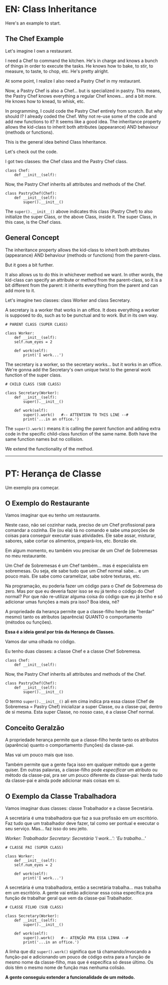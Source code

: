 # EN: Class Inheritance

Here's an example to start.

## The Chef Example

Let's imagine I own a restaurant.

I need a Chef to command the kitchen. He's in charge and knows a bunch of things in order to execute the tasks. He knows how to bake, to stir, to measure, to taste, to chop, etc. He's pretty alright. 

At some point, I realize I also need a Pastry Chef in my restaurant.

Now, a Pastry Chef is also a Chef... but is specialized in pastry. This means, the Pastry Chef knows everything a regular Chef knows... and a bit more. He knows how to knead, to whisk, etc. 

In programming, I could code the Pastry Chef entirely from scratch. But why should I? I already coded the Chef. Why not re-use some of the code and add new functions to it? It seems like a good idea. The inheritance property allows the kid-class to inherit both attributes (appearance) AND behaviour (methods or functions).

This is the general idea behind Class Inheritance. 

Let's check out the code.

I got two classes: the Chef class and the Pastry Chef class.

```
class Chef:
    def __init__(self):
```
Now, the Pastry Chef inherits all attributes and methods of the Chef.
```
class PastryChef(Chef):
    def __init__(self):
        super().__init__()
```
The ```super().__init__()``` above indicates this class (Pastry Chef) to also initialize the super Class, or the above Class, inside it. The super Class, in this case, is the Chef class.

## General Concept

The inheritance property allows the kid-class to inherit both attributes (appearance) AND behaviour (methods or functions) from the parent-class.

But it goes a bit further. 

It also allows us to do this in whichever method we want. In other words, the kid-class can specify an attribute or method from the parent-class, so it is a bit different from the parent: it inherits everything from the parent and can add more to it.

Let's imagine two classes: class Worker and class Secretary.

A secretary is a worker that works in an office. It does everything a worker is supposed to do, such as to be punctual and to work. But in its own way.

```
# PARENT CLASS (SUPER CLASS)

class Worker:
    def __init__(self):
    self.num_eyes = 2

    def work(self):
        print('I work...')
```
The secretary is a worker, so the secretary works... but it works in an office. We're gonna add the Secretary's own unique twist to the general work function of the super class.
```
# CHILD CLASS (SUB CLASS)

class Secretary(Worker):
    def __init__(self):
        super().__init__()

    def work(self):
        super().work()   #-- ATTENTION TO THIS LINE --#
        print('...in an office.')
```

The ```super().work()``` means it is calling the parent function and adding extra code in the specific child-class function of the same name. Both have the same function names but no collision.

We extend the functionality of the method.

---
# PT: Herança de Classe

Um exemplo pra começar.

## O Exemplo do Restaurante

Vamos imaginar que eu tenho um restaurante.

Neste caso, não sei cozinhar nada, preciso de um Chef profissional para comandar a cozinha. Ele (ou ela) tá no comando e sabe uma porções de coisas para conseguir executar suas atividades. Ele sabe assar, misturar, sabores, sabe cortar os alimentos, prepará-los, etc. Bonzão ele.

Em algum momento, eu também vou precisar de um Chef de Sobremesas no meu restaurante. 

Um Chef de Sobremesas é um Chef também... mas é especialista em sobremesas. Ou seja, ele sabe tudo que um Chef normal sabe... e um pouco mais. Ele sabe como caramelizar, sabe sobre texturas, etc. 

Na programação, eu poderia fazer um código para o Chef de Sobremesa do zero. Mas por que eu deveria fazer isso se eu já tenho o código do Chef normal? Por que não re-utilizar alguma coisa do código que eu já tenho e só adicionar umas funções a mais pra isso? Boa ideia, né?

A propriedade da herança permite que a classe-filho herde (de "herdar" mesmo) tanto os atributos (aparência) QUANTO o comportamento (métodos ou funções).

**Essa é a ideia geral por trás da Herança de Classes.**

Vamos dar uma olhada no código.

Eu tenho duas classes: a classe Chef e a classe Chef Sobremesa.

```
class Chef:
    def __init__(self):
```
Now, the Pastry Chef inherits all attributes and methods of the Chef.
```
class PastryChef(Chef):
    def __init__(self):
        super().__init__()
```

O termo ```super().__init__()``` ali em cima indica pra essa classe (Chef de Sobremesa = Pastry Chef) inicializar a super Classe, ou a classe-pai, dentro de si mesma. Esta super Classe, no nosso caso, é a classe Chef normal.

## Conceito Geralzão

A propriedade herança permite que a classe-filho herde tanto os atributos (aparência) quanto o comportamento (funções) da classe-pai. 

Mas vai um pouco mais que isso.

Também permite que a gente faça isso em qualquer método que a gente quiser. Em outras palavras, a classe-filho pode *especificar* um atributo ou método da classe-pai, pra ser um pouco diferente da classe-pai: herda tudo da classe-pai e ainda pode adicionar mais coisas em si. 

## O Exemplo da Classe Trabalhadora

Vamos imaginar duas classes: classe Trabalhador e a classe Secretária.

A secretária é uma trabalhadora que faz a sua profissão em um escritório. Faz tudo que um trabalhador deve fazer, tal como ser pontual e executar o seu serviço. Mas... faz isso do seu jeito.

*Worker: Trabalhador*
*Secretary: Secretária*
*'I work...': 'Eu trabalho...'*

```
# CLASSE PAI (SUPER CLASS)

class Worker:
    def __init__(self):
    self.num_eyes = 2

    def work(self):
        print('I work...')
```
A secretária é uma trabalhadora, então a secretária trabalha... mas trabalha em um escritório. A gente vai então adicionar essa coisa específica pra função de trabalhar geral que vem da classe-pai Trabalhador.


```
# CLASSE FILHO (SUB CLASS)

class Secretary(Worker):
    def __init__(self):
        super().__init__()

    def work(self):
        super().work()   #-- ATENÇÃO PRA ESSA LINHA --#
        print('...in an office.')
```
A linha que diz ```super().work()``` significa que tá chamando/invocando a função-pai e adicionando um pouco de código extra para a função de mesmo nome da classe-filho, mas que é específica só desse último. Os dois têm o mesmo nome de função mas nenhuma colisão.

**A gente conseguiu extender a funcionalidade de um método.**


